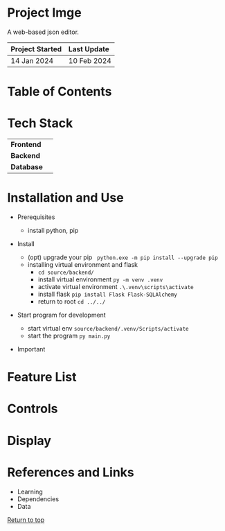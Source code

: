 # Project Imge
A web-based json editor.

| Project Started | Last Update |
| :-------------- | :---------- |
| 14 Jan 2024     | 10 Feb 2024 |

# Table of Contents

# Tech Stack
|              |     | 
| :--          | :-- | 
| **Frontend** |     |
| **Backend**  |     | 
| **Database** |     | 

# Installation and Use
- Prerequisites
    - install python, pip

- Install
    - (opt) upgrade your pip ` python.exe -m pip install --upgrade pip`
    - installing virtual environment and flask
        - `cd source/backend/`
        - install virtual environment  `py -m venv .venv`
        - activate virtual environment `.\.venv\scripts\activate`
        - install flask `pip install Flask Flask-SQLAlchemy`
        - return to root `cd ../../`

- Start program for development
    - start virtual env `source/backend/.venv/Scripts/activate`
    - start the program `py main.py`

- Important

# Feature List

# Controls

# Display



# References and Links
- Learning
- Dependencies
- Data

[Return to top]()




